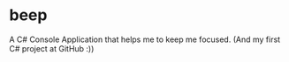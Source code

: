 # beep
A C# Console Application that helps me to keep me focused. (And my first C# project at GitHub :))
